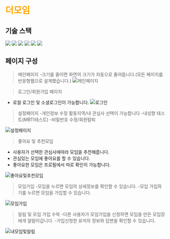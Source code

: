 # <span style="color:orange">더모임</span>

## 기술 스택

<img src="https://img.shields.io/badge/html5-E34F26?style=for-the-badge&logo=html5&logoColor=white"> <img src="https://img.shields.io/badge/css-1572B6?style=for-the-badge&logo=css3&logoColor=white">
<img src="https://img.shields.io/badge/javascript-F7DF1E?style=for-the-badge&logo=javascript&logoColor=black">
<img src="https://img.shields.io/badge/vue.js-4FC08D?style=for-the-badge&logo=vue.js&logoColor=white">
<img src="https://img.shields.io/badge/node.js-339933?style=for-the-badge&logo=Node.js&logoColor=white">
<img src="https://img.shields.io/badge/mysql-4479A1?style=for-the-badge&logo=mysql&logoColor=white">

## 페이지 구성

> 메인페이지
-크기를 줄이면 화면의 크기가 자동으로 줄어듭니다.(모든 페이지를 반응형웹으로 설계했습니다.)
![메인페이지](https://github.com/LeeHanJun00/Themoim/assets/137124830/0da01328-8f6f-4ede-84c1-9b7ba19f5aef)

> 로그인/회원가입 페이지
- 로컬 로그인 및 소셜로그인이 가능합니다.
![로그인](https://github.com/LeeHanJun00/Themoim/assets/137124830/8ed48e7f-cde3-41cc-accc-a7e888a6dc47)


> 설정페이지
-개인정보 수정 활동지역/내 관심사 선택이 가능합니다
-내성향 테스트(MBTI테스트)
-비밀번호 수정/회원탈퇴

![설정페이지](https://github.com/LeeHanJun00/Themoim/assets/137124830/0385f6ca-a2f0-4f37-94ed-ab753e911e5d)


> 좋아요 및 추천모임
- 사용자가 선택한 관심사에따라 모임을 추천해줍니다.
- 관심있는 모임에 좋아요를 할 수 있습니다.
- 좋아요한 모임은 프로필에서 따로 확인이 가능합니다.

![좋아요및추천모임](https://github.com/LeeHanJun00/Themoim/assets/137124830/13f0dd41-6acc-485b-920a-4da98f971f5d)

> 모임가입
-모임을 누르면 모임의 상세정보를 확인할 수 있습니다.
-모입 가입하기를 누르면 모임을 가입할 수 있습니다.

![모임가입](https://github.com/LeeHanJun00/Themoim/assets/137124830/9ddb37fd-e7cc-48a2-99b5-3ade2b0c6481)

> 알림 및 모임 가입 수락
-다른 사용자가 모임가입을 신청하면 모임을 만든 모임장에게 알람이갑니다.
-가입신청한 유저의 정보와 답변을 확인할 수 있습니다.

![내모임및알림](https://github.com/LeeHanJun00/Themoim/assets/137124830/48bad0c0-37e9-41f0-8ae6-59ad6ac1f648)







